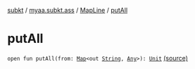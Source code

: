 [subkt](../../index.md) / [myaa.subkt.ass](../index.md) / [MapLine](index.md) / [putAll](./put-all.md)

# putAll

`open fun putAll(from: `[`Map`](https://kotlinlang.org/api/latest/jvm/stdlib/kotlin.collections/-map/index.html)`<out `[`String`](https://kotlinlang.org/api/latest/jvm/stdlib/kotlin/-string/index.html)`, `[`Any`](https://kotlinlang.org/api/latest/jvm/stdlib/kotlin/-any/index.html)`>): `[`Unit`](https://kotlinlang.org/api/latest/jvm/stdlib/kotlin/-unit/index.html) [(source)](https://github.com/Myaamori/SubKt/blob/0.1.9/src/main/kotlin/myaa/subkt/ass/parser.kt#L419)